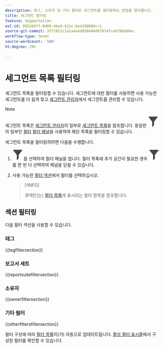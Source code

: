 ```yaml
---
description: 태그, 소유자 및 기타 필터로 세그먼트를 필터링하는 방법을 알아봅니다.
title: 세그먼트 필터링
feature: Segmentation
exl-id: 895366ff-0d09-4bed-811c-be4208880cc1
source-git-commit: 35f2812c1a1a4eed090e04d67014fcebf88a80ec
workflow-type: tm+mt
source-wordcount: '168'
ht-degree: 29%

---
```


# 세그먼트 목록 필터링

세그먼트 목록을 필터링할 수 있습니다. 세그먼트에 대한 필터를 사용하면 사용 가능한 세그먼트를 더 쉽게 찾고 [세그먼트 관리자](seg-manage.md)에서 세그먼트를 관리할 수 있습니다.

>[!NOTE]
>
>세그먼트 목록은 [세그먼트 관리자](seg-manage.md#filters-list)의 일부로 [세그먼트 목록](seg-manage.md)을 참조합니다. 동일한 ![세그먼트 관리자](/help/assets/icons/Filter.svg)의 일부인 [필터](seg-manage.md#filter-panel) [필터 패널](seg-manage.md)을 사용하여 해당 목록을 필터링할 수 있습니다.
>


세그먼트 목록을 필터링하려면 다음을 수행합니다.

1. ![Filter](/help/assets/icons/Filter.svg)를 선택하여 필터 패널을 엽니다. 필터 목록에 추가 공간이 필요한 경우 ![Filter](/help/assets/icons/Filter.svg)를 한 번 더 선택하여 패널을 닫을 수 있습니다.
1. 사용 가능한 [필터 섹션](#filter-sections)에서 필터를 선택하십시오.

   >[!INFO]
   >
   >*항목*&#x200B;은(는) [필터 목록](seg-manage.md#segment-list)에 표시되는 필터 항목을 참조합니다.
   > 

## 섹션 필터링

다음 필터 섹션을 사용할 수 있습니다.

### 태그

{{tagfiltersection}}

### 보고서 세트

{{reportsuitefiltersection}}

### 소유자

{{ownerfiltersection}}

### 기타 필터

{{otherfiltersfiltersection}}


필터 구성에 따라 [필터 목록](seg-manage.md#segment-list)이(가) 자동으로 업데이트됩니다. [활성 필터 표시줄](seg-manage.md#active-filter-bar)에서 구성된 필터를 확인할 수 있습니다.
